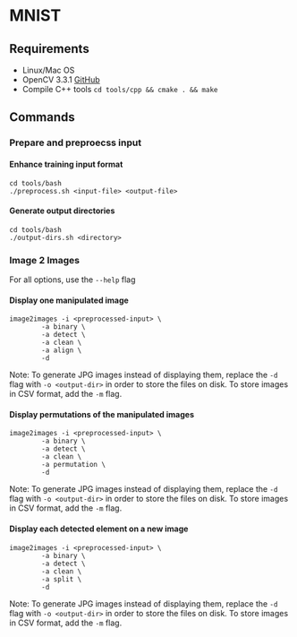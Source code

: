 # MNIST

## Requirements
* Linux/Mac OS
* OpenCV 3.3.1 [GitHub](https://github.com/opencv/opencv/tree/3.3.1)
* Compile C++ tools `cd tools/cpp && cmake . && make`

## Commands

### Prepare and preproecss input
#### Enhance training input format
```
cd tools/bash
./preprocess.sh <input-file> <output-file>
```

#### Generate output directories
```
cd tools/bash
./output-dirs.sh <directory>
```

### Image 2 Images
For all options, use the `--help` flag

#### Display one manipulated image
```
image2images -i <preprocessed-input> \
        -a binary \
        -a detect \
        -a clean \
        -a align \
        -d
```
Note: To generate JPG images instead of displaying them, replace the `-d` flag with `-o <output-dir>` 
in order to store the files on disk. To store images in CSV format, add the `-m` flag.

#### Display permutations of the manipulated images
```
image2images -i <preprocessed-input> \
        -a binary \
        -a detect \
        -a clean \
        -a permutation \
        -d
```
Note: To generate JPG images instead of displaying them, replace the `-d` flag with `-o <output-dir>` 
in order to store the files on disk. To store images in CSV format, add the `-m` flag.

#### Display each detected element on a new image
```
image2images -i <preprocessed-input> \
        -a binary \
        -a detect \
        -a clean \
        -a split \
        -d
```
Note: To generate JPG images instead of displaying them, replace the `-d` flag with `-o <output-dir>` 
in order to store the files on disk. To store images in CSV format, add the `-m` flag.
